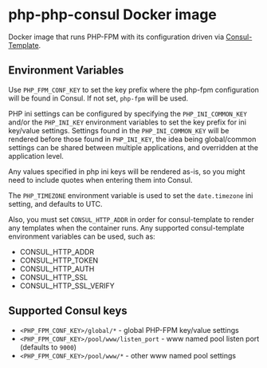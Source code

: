 # php-php-consul Docker image

Docker image that runs PHP-FPM with its configuration driven via
[Consul-Template][1].

## Environment Variables
Use `PHP_FPM_CONF_KEY` to set the key prefix where the php-fpm configuration
will be found in Consul. If not set, `php-fpm` will be used.

PHP ini settings can be configured by specifying the  `PHP_INI_COMMON_KEY` and/or
the `PHP_INI_KEY` environment variables to set the key prefix for ini key/value
settings.  Settings found in the `PHP_INI_COMMON_KEY` will be rendered before
those found in `PHP_INI_KEY`, the idea being global/common settings can be shared
between multiple applications, and overridden at the application level.

Any values specified in php ini keys will be rendered as-is, so you might need
to include quotes when entering them into Consul.

The `PHP_TIMEZONE` environment variable is used to set the `date.timezone` ini
setting, and defaults to UTC.

Also, you must set `CONSUL_HTTP_ADDR` in order for consul-template to render
any templates when the container runs. Any supported consul-template environment
variables can be used, such as:

- CONSUL_HTTP_ADDR
- CONSUL_HTTP_TOKEN
- CONSUL_HTTP_AUTH
- CONSUL_HTTP_SSL
- CONSUL_HTTP_SSL_VERIFY

## Supported Consul keys
- `<PHP_FPM_CONF_KEY>/global/*` - global PHP-FPM key/value settings
- `<PHP_FPM_CONF_KEY>/pool/www/listen_port` - www named pool listen port
  (defaults to `9000`)
- `<PHP_FPM_CONF_KEY>/pool/www/*` - other www named pool settings

[1]: https://github.com/hashicorp/consul-template
